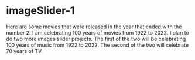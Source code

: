 # imageSlider-1

Here are some movies that were released in the year that ended with the number 2. I am celebrating 100 years of movies from 1922 to 2022. I plan to do two more images slider projects. The first of the two will be celebrating 100 years of music from 1922 to 2022. The second of the two will celebrate 70 years of TV.
